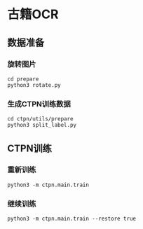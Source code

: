 # 古籍OCR



## 数据准备

### 旋转图片

```
cd prepare
python3 rotate.py
```



### 生成CTPN训练数据

```
cd ctpn/utils/prepare
python3 split_label.py
```



## CTPN训练

### 重新训练

```
python3 -m ctpn.main.train
```



### 继续训练

```
python3 -m ctpn.main.train --restore true
```
